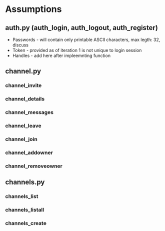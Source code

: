# Assumptions

## auth.py (auth_login, auth_logout, auth_register)
- Passwords - will contain only printable ASCII characters, max legth: 32, discuss
- Token - provided as of iteration 1 is not unique to login session
- Handles - add here after impleemnting function


## channel.py

### channel_invite

### channel_details

### channel_messages

### channel_leave

### channel_join

### channel_addowner

### channel_removeowner


## channels.py

### channels_list

### channels_listall

### channels_create
